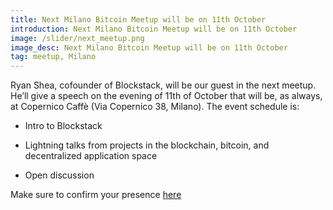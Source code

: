 ```yaml
---
title: Next Milano Bitcoin Meetup will be on 11th October
introduction: Next Milano Bitcoin Meetup will be on 11th October
image: /slider/next_meetup.png
image_desc: Next Milano Bitcoin Meetup will be on 11th October
tag: meetup, Milano
---
```


Ryan Shea, cofounder of Blockstack, will be our guest in the next meetup. He’ll give a speech on the evening of 11th of October that will be, as always, at Copernico Caffè (Via Copernico 38, Milano).
The event schedule is:




+ Intro to Blockstack

+ Lightning talks from projects in the blockchain, bitcoin, and decentralized application space

+ Open discussion

Make sure to confirm your presence [here](http://www.meetup.com/it-IT/Blockstack-Milano/)

